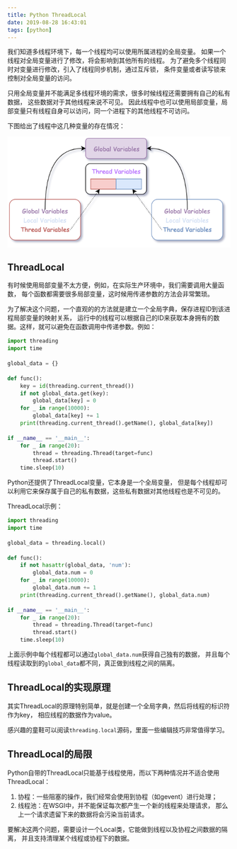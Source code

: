 ```yaml
---
title: Python ThreadLocal
date: 2019-08-28 16:43:01
tags: [python]
---
```


我们知道多线程环境下，每一个线程均可以使用所属进程的全局变量。
如果一个线程对全局变量进行了修改，将会影响到其他所有的线程。
为了避免多个线程同时对变量进行修改，引入了线程同步机制，通过互斥锁，
条件变量或者读写锁来控制对全局变量的访问。

只用全局变量并不能满足多线程环境的需求，很多时候线程还需要拥有自己的私有数据，
这些数据对于其他线程来说不可见。
因此线程中也可以使用局部变量，局部变量只有线程自身可以访问，同一个进程下的其他线程不可访问。

下图给出了线程中这几种变量的存在情况：

![](/images/python-thread-local-1.png)

<!--more-->

## ThreadLocal

有时候使用局部变量不太方便，例如，在实际生产环境中，我们需要调用大量函数，
每个函数都需要很多局部变量，这时候用传递参数的方法会非常繁琐。

为了解决这个问题，一个直观的的方法就是建立一个全局字典，保存进程ID到该进程局部变量的映射关系，
运行中的线程可以根据自己的ID来获取本身拥有的数据。这样，就可以避免在函数调用中传递参数。例如：

```python
import threading
import time

global_data = {}

def func():
    key = id(threading.current_thread())
    if not global_data.get(key):
        global_data[key] = 0
    for _ in range(10000):
        global_data[key] += 1
    print(threading.current_thread().getName(), global_data[key])

if __name__ == '__main__':
    for _ in range(20):
        thread = threading.Thread(target=func)
        thread.start()
    time.sleep(10)
```

Python还提供了ThreadLocal变量，它本身是一个全局变量，
但是每个线程却可以利用它来保存属于自己的私有数据，这些私有数据对其他线程也是不可见的。

ThreadLocal示例：

```python
import threading
import time

global_data = threading.local()

def func():
    if not hasattr(global_data, 'num'):
        global_data.num = 0
    for _ in range(10000):
        global_data.num += 1
    print(threading.current_thread().getName(), global_data.num)

if __name__ == '__main__':
    for _ in range(20):
        thread = threading.Thread(target=func)
        thread.start()
    time.sleep(10)
```

上面示例中每个线程都可以通过`global_data.num`获得自己独有的数据，
并且每个线程读取到的`global_data`都不同，真正做到线程之间的隔离。

## ThreadLocal的实现原理

其实ThreadLocal的原理特别简单，就是创建一个全局字典，然后将线程的标识符作为key，
相应线程的数据作为value。

感兴趣的童鞋可以阅读`threading.local`源码，里面一些编辑技巧非常值得学习。

## ThreadLocal的局限

Python自带的ThreadLocal只能基于线程使用，而以下两种情况并不适合使用ThreadLocal：

1. 协程：一些阻塞的操作，我们经常会使用到协程（如gevent）进行处理；
2. 线程池：在WSGI中，并不能保证每次都产生一个新的线程来处理请求，
   那么上一个请求遗留下来的数据将会污染当前请求。

要解决这两个问题，需要设计一个Local类，它能做到线程以及协程之间数据的隔离，
并且支持清理某个线程或协程下的数据。
